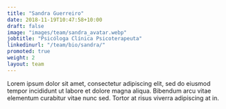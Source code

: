 ```yaml
---
title: "Sandra Guerreiro"
date: 2018-11-19T10:47:58+10:00
draft: false
image: "images/team/sandra_avatar.webp"
jobtitle: "Psicóloga Clínica Psicoterapeuta"
linkedinurl: "/team/bio/sandra/"
promoted: true
weight: 2
layout: team
---
```


Lorem ipsum dolor sit amet, consectetur adipiscing elit, sed do eiusmod tempor incididunt ut labore et dolore magna aliqua. Bibendum arcu vitae elementum curabitur vitae nunc sed. Tortor at risus viverra adipiscing at in.

